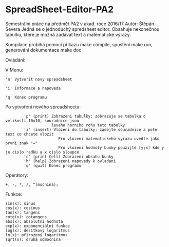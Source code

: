 # SpreadSheet-Editor-PA2
Semestrální práce na předmět PA2 v akad. roce 2016/17
Autor: Štěpán Severa
Jedná se o jednoduchý spredsheet editor. Obsahuje nekonečnou tabulku, které je možná zadávat text a matematické výrazy.

Kompilace probíhá pomocí příkazu make compile, spuštění make run, generování dokumentace make doc

Ovládání:

V Menu:

    'n' Vytvorit novy spreadsheet
    
    'i' Informace a napoveda
    
    'q' Konec programu
    
Po vytvořeni nového spreadsheetu:

            'p' (print) Zobrazeni tabulky: zobrazuje se tabulka o velikosti 10x10, souradnice jsou 
                        leveho horniho rohu teto tabulky
            'i' (insert) Vlozeni do tabulky: zadejte souradnice a pote text co chcete vlozit
                           Pro vlozeni matematickeho vyrazu uvedte jako prvni znak "="
                           Pro vlozeni hodnoty bunky pouzijte [y;x] kde y je cislo radku a x cislo sloupce
            'c' (print Cell) Zobrazeni obsahu bunky
            'h' (help) Zobrazeni napovedy k ovladani
            'q' (quit) Konec programu

Operátory:

    +, -, *, /, ^(mocnina);

Funkce:

    sin(x): sinus
    cos(x): cosinus
    tan(x): tangens
    cotg(x): cotangens
    abs(x): absolutní hodnota
    exp(x): exponenciální funkce
    log(x): desítkový logaritmus
    ln(x): přirozený logaritmus
    sqrt(x): druhá odmocnina

